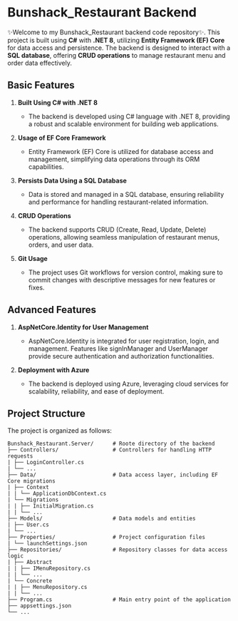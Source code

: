 # Bunshack_Restaurant Backend

✨Welcome to my Bunshack_Restaurant backend code repository✨. This project is built using **C#** with **.NET 8**, utilizing **Entity Framework (EF) Core** for data access and persistence. The backend is designed to interact with a **SQL database**, offering **CRUD operations** to manage restaurant menu and order data effectively.

## Basic Features

1. **Built Using C# with .NET 8**
   - The backend is developed using C# language with .NET 8, providing a robust and scalable environment for building web applications.

2. **Usage of EF Core Framework**
   - Entity Framework (EF) Core is utilized for database access and management, simplifying data operations through its ORM capabilities.

3. **Persists Data Using a SQL Database**
   - Data is stored and managed in a SQL database, ensuring reliability and performance for handling restaurant-related information.

4. **CRUD Operations**
   - The backend supports CRUD (Create, Read, Update, Delete) operations, allowing seamless manipulation of restaurant menus, orders, and user data.

5. **Git Usage**
   - The project uses Git workflows for version control, making sure to commit changes with descriptive messages for new features or fixes.

## Advanced Features

1. **AspNetCore.Identity for User Management**
   - AspNetCore.Identity is integrated for user registration, login, and management. Features like signInManager and UserManager provide secure authentication and authorization functionalities.

2. **Deployment with Azure**
   - The backend is deployed using Azure, leveraging cloud services for scalability, reliability, and ease of deployment.

## Project Structure

The project is organized as follows:

```
Bunshack_Restaurant.Server/      # Roote directory of the backend
├── Controllers/                 # Controllers for handling HTTP requests
| ├── LoginController.cs
| └── ...
├── Data/                        # Data access layer, including EF Core migrations
| ├── Context
| | └── ApplicationDbContext.cs
| └── Migrations
| | ├── InitialMigration.cs
| | └── ...
├── Models/                      # Data models and entities
| ├── User.cs
| └── ...
├── Properties/                  # Project configuration files
| └── launchSettings.json
├── Repositories/                # Repository classes for data access logic
| ├── Abstract
| | ├── IMenuRepository.cs
| | └── ...
| └── Concrete
| | ├── MenuRepository.cs
| | └── ...
├── Program.cs                   # Main entry point of the application
├── appsettings.json 
└── ...
```
